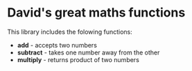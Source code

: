 # David's great maths functions

This library includes the folowing functions:

- **add** - accepts two numbers
- **subtract** - takes one number away from the other
- **multiply** - returns product of two numbers

